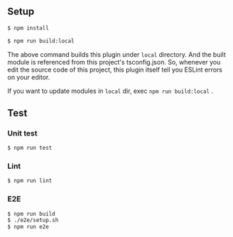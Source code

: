 ## Setup

```sh
$ npm install
```

```sh
$ npm run build:local
```

The above command builds this plugin under `local` directory.
And the built module is referenced from this project's tsconfig.json.
So, whenever you edit the source code of this project, this plugin itself tell you ESLint errors on your editor.

If you want to update modules in `local` dir, exec `npm run build:local` .

## Test

### Unit test

```sh
$ npm run test
```

### Lint

```sh
$ npm run lint
```

### E2E

```sh
$ npm run build
$ ./e2e/setup.sh
$ npm run e2e
```
